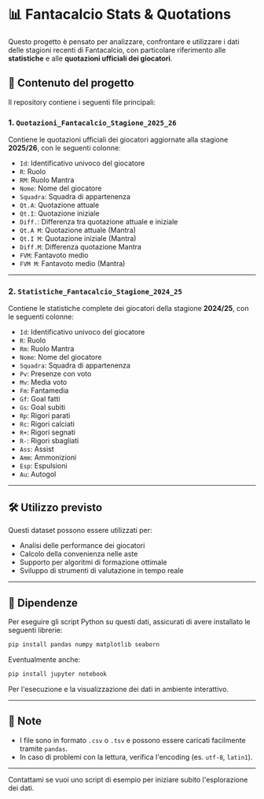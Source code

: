 # 📊 Fantacalcio Stats & Quotations

Questo progetto è pensato per analizzare, confrontare e utilizzare i dati delle stagioni recenti di Fantacalcio, con particolare riferimento alle **statistiche** e alle **quotazioni ufficiali dei giocatori**.

## 📁 Contenuto del progetto

Il repository contiene i seguenti file principali:

### 1. `Quotazioni_Fantacalcio_Stagione_2025_26`

Contiene le quotazioni ufficiali dei giocatori aggiornate alla stagione **2025/26**, con le seguenti colonne:

* `Id`: Identificativo univoco del giocatore
* `R`: Ruolo
* `RM`: Ruolo Mantra
* `Nome`: Nome del giocatore
* `Squadra`: Squadra di appartenenza
* `Qt.A`: Quotazione attuale
* `Qt.I`: Quotazione iniziale
* `Diff.`: Differenza tra quotazione attuale e iniziale
* `Qt.A M`: Quotazione attuale (Mantra)
* `Qt.I M`: Quotazione iniziale (Mantra)
* `Diff.M`: Differenza quotazione Mantra
* `FVM`: Fantavoto medio
* `FVM M`: Fantavoto medio (Mantra)

---

### 2. `Statistiche_Fantacalcio_Stagione_2024_25`

Contiene le statistiche complete dei giocatori della stagione **2024/25**, con le seguenti colonne:

* `Id`: Identificativo univoco del giocatore
* `R`: Ruolo
* `Rm`: Ruolo Mantra
* `Nome`: Nome del giocatore
* `Squadra`: Squadra di appartenenza
* `Pv`: Presenze con voto
* `Mv`: Media voto
* `Fm`: Fantamedia
* `Gf`: Goal fatti
* `Gs`: Goal subiti
* `Rp`: Rigori parati
* `Rc`: Rigori calciati
* `R+`: Rigori segnati
* `R-`: Rigori sbagliati
* `Ass`: Assist
* `Amm`: Ammonizioni
* `Esp`: Espulsioni
* `Au`: Autogol

---

## 🛠️ Utilizzo previsto

Questi dataset possono essere utilizzati per:

* Analisi delle performance dei giocatori
* Calcolo della convenienza nelle aste
* Supporto per algoritmi di formazione ottimale
* Sviluppo di strumenti di valutazione in tempo reale

---

## 📌 Dipendenze

Per eseguire gli script Python su questi dati, assicurati di avere installato le seguenti librerie:

```bash
pip install pandas numpy matplotlib seaborn
```

Eventualmente anche:

```bash
pip install jupyter notebook
```

Per l'esecuzione e la visualizzazione dei dati in ambiente interattivo.

---

## 📌 Note

* I file sono in formato `.csv` o `.tsv` e possono essere caricati facilmente tramite `pandas`.
* In caso di problemi con la lettura, verifica l'encoding (es. `utf-8`, `latin1`).

---

Contattami se vuoi uno script di esempio per iniziare subito l'esplorazione dei dati.

